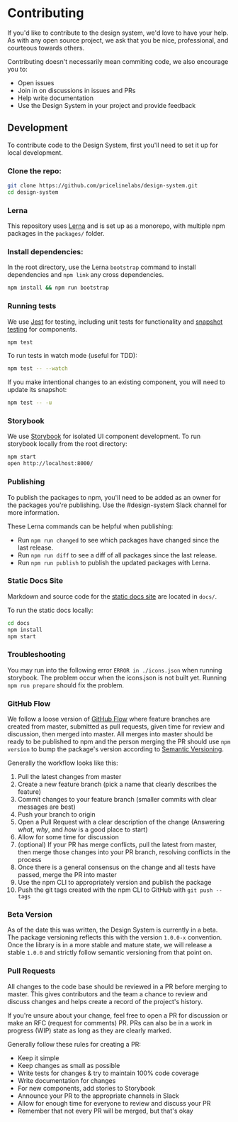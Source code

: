 
# Contributing

If you'd like to contribute to the design system, we'd love to have your help.
As with any open source project, we ask that you be nice, professional, and courteous towards others.

Contributing doesn't necessarily mean commiting code, we also encourage you to:

- Open issues
- Join in on discussions in issues and PRs
- Help write documentation
- Use the Design System in your project and provide feedback


## Development

To contribute code to the Design System, first you'll need to set it up for local development.

### Clone the repo:

```sh
git clone https://github.com/pricelinelabs/design-system.git
cd design-system
```

### Lerna

This repository uses [Lerna][] and is set up as a monorepo, with multiple npm packages in the `packages/` folder.

[Lerna]: https://lernajs.io

### Install dependencies:

In the root directory, use the Lerna `bootstrap` command to install dependencies and `npm link` any cross dependencies.

```sh
npm install && npm run bootstrap
```

### Running tests

We use [Jest][jest] for testing, including unit tests for functionality and [snapshot testing][snapshots] for components.

```sh
npm test
```

To run tests in watch mode (useful for TDD):

```sh
npm test -- --watch
```

If you make intentional changes to an existing component, you will need to update its snapshot:

```sh
npm test -- -u
```

### Storybook

We use [Storybook][storybook] for isolated UI component development.
To run storybook locally from the root directory:

```sh
npm start
open http://localhost:8000/
```

### Publishing

To publish the packages to npm, you'll need to be added as an owner for the packages you're publishing. Use the #design-system Slack channel for more information.

These Lerna commands can be helpful when publishing:

- Run `npm run changed` to see which packages have changed since the last release.
- Run `npm run diff` to see a diff of all packages since the last release.
- Run `npm run publish` to publish the updated packages with Lerna.


### Static Docs Site

Markdown and source code for the [static docs site](https://pricelinelabs.github.io/design-system/) are located in `docs/`.

To run the static docs locally:

```sh
cd docs
npm install
npm start
```


### Troubleshooting

You may run into the following error `ERROR in ./icons.json` when running storybook. The problem occur when the icons.json is not built yet. Running `npm run prepare` should fix the problem.


### GitHub Flow

We follow a loose version of [GitHub Flow][github-flow] where feature branches are created
from master, submitted as pull requests, given time for review and discussion,
then merged into master.
All merges into master should be ready to be published to npm
and the person merging the PR should use `npm version` to bump the package's
version according to [Semantic Versioning][semver].

Generally the workflow looks like this:

1. Pull the latest changes from master
2. Create a new feature branch (pick a name that clearly describes the feature)
3. Commit changes to your feature branch (smaller commits with clear messages are best)
4. Push your branch to origin
5. Open a Pull Request with a clear description of the change (Answering *what*, *why*, and *how* is a good place to start)
6. Allow for some time for discussion
7. (optional) If your PR has merge conflicts, pull the latest from master, then merge those changes into your PR branch, resolving conflicts in the process
8. Once there is a general consensus on the change and all tests have passed, merge the PR into master
9. Use the npm CLI to appropriately version and publish the package
10. Push the git tags created with the npm CLI to GitHub with `git push --tags`


### Beta Version

As of the date this was written, the Design System is currently in a beta.
The package versioning reflects this with the version `1.0.0-x` convention.
Once the library is in a more stable and mature state, we will release a stable `1.0.0`
and strictly follow semantic versioning from that point on.


### Pull Requests

All changes to the code base should be reviewed in a PR before merging to master.
This gives contributors and the team a chance to review and discuss changes and helps create a record of the project's history.

If you're unsure about your change, feel free to open a PR for discussion or make an RFC (request for comments) PR.
PRs can also be in a work in progress (WIP) state as long as they are clearly marked.

Generally follow these rules for creating a PR:

- Keep it simple
- Keep changes as small as possible
- Write tests for changes & try to maintain 100% code coverage
- Write documentation for changes
- For new components, add stories to Storybook
- Announce your PR to the appropriate channels in Slack
- Allow for enough time for everyone to review and discuss your PR
- Remember that not every PR will be merged, but that's okay


[semver]: http://semver.org
[issue]: https://github.com/pricelinelabs/design-system/issues/new
[github-flow]: https://guides.github.com/introduction/flow/
[jest]: https://facebook.github.io/jest/
[snapshots]: https://facebook.github.io/jest/docs/en/snapshot-testing.html#content
[storybook]: https://storybook.js.org
